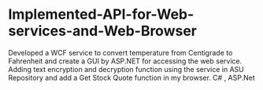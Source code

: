 # Implemented-API-for-Web-services-and-Web-Browser
Developed a WCF service to convert temperature from Centigrade to Fahrenheit and create a GUI by ASP.NET for accessing the web service.  Adding text encryption and decryption function using the service in ASU Repository and add a Get Stock Quote function in my browser. C# , ASP.Net 
